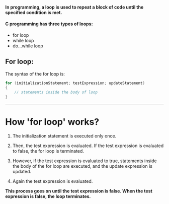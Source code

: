 #### In programming, a loop is used to repeat a block of code until the specified condition is met.

#### C programming has three types of loops:

- for loop
- while loop
- do...while loop

## For loop:

The syntax of the for loop is:

```c
for (initializationStatement; testExpression; updateStatement)
{
    // statements inside the body of loop
}
```

---

# How 'for loop' works?

1. The initialization statement is executed only once.
2. Then, the test expression is evaluated. If the test expression is evaluated to false, the for loop is terminated.
3. However, if the test expression is evaluated to true, statements inside the body of the for loop are executed, and the update expression is updated.

4. Again the test expression is evaluated.

**This process goes on until the test expression is false. When the test expression is false, the loop terminates.**
